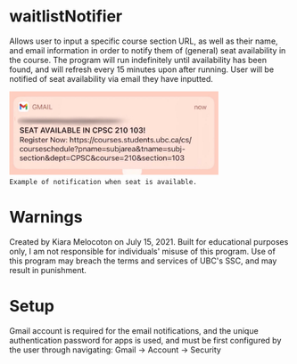 # waitlistNotifier
Allows user to input a specific course section URL, as well as their name, and email information in order to notify
them of (general) seat availability in the course. The program will run indefinitely until availability has been found, and will
refresh every 15 minutes upon after running. User will be notified of seat availability via email they have inputted.

<p>
<img src="notificationPreview.jpg" height="150" />
<br><code>Example of notification when seat is available.</code></p>

# Warnings
Created by Kiara Melocoton on July 15, 2021. Built for educational purposes only, I am not responsible for individuals' misuse of this program.
Use of this program may breach the terms and services of UBC's SSC, and may result in punishment.

# Setup
Gmail account is required for the email notifications, and the unique authentication password for apps is used, and
must be first configured by the user through navigating: Gmail -> Account -> Security
